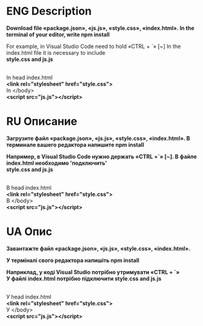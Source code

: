 
# ENG Description

<p style='font-weight:bold;'>
    Download file «package.json», «js.js», «style.css», «index.html».
In the terminal of your editor, write npm install

For example, in Visual Studio Code need to hold «CTRL + `» [~]
In the index.html file it is necessary to include  <br>
<b>style.css and js.js</b>
  </p>
<br>
In head index.html <br>
<b>&lt;link rel="stylesheet" href="style.css"&gt;</b> <br>
In &lt;/body&gt;<br>
<b>&lt;script src="js.js"&gt;&lt;/script&gt;</b>

# RU Описание
<p style='font-weight:bold;'>
<b>
Загрузите файл «package.json», «js.js», «style.css», «index.html». 
В терминале вашего редактора напишите npm install

Например, в Visual Studio Code нужно держать «CTRL +`» [~]. 
В файле index.html необходимо 'подключить' <br>
<b>style.css and js.js</b>
</b>
</p>
<br>
В head index.html<br>
<b>&lt;link rel="stylesheet" href="style.css"&gt;</b> <br>
В &lt;/body&gt;<br>
<b>&lt;script src="js.js"&gt;&lt;/script&gt;</b>

# UA Опис
<p style='font-weight:bold;'>
<b>
  Завантажте файл «package.json», «js.js», «style.css», «index.html». 

У терміналі свого редактора напишіть npm install

Наприклад, у коді Visual Studio потрібно утримувати «CTRL + `» <br>
У файлі index.html потрібно підключити 
<b>style.css and js.js</b>
  </b>
</p>
<br>
У head index.html<br>
<b>&lt;link rel="stylesheet" href="style.css"&gt;</b> <br>
У &lt;/body&gt;<br>
<b>&lt;script src="js.js"&gt;&lt;/script&gt;</b>
